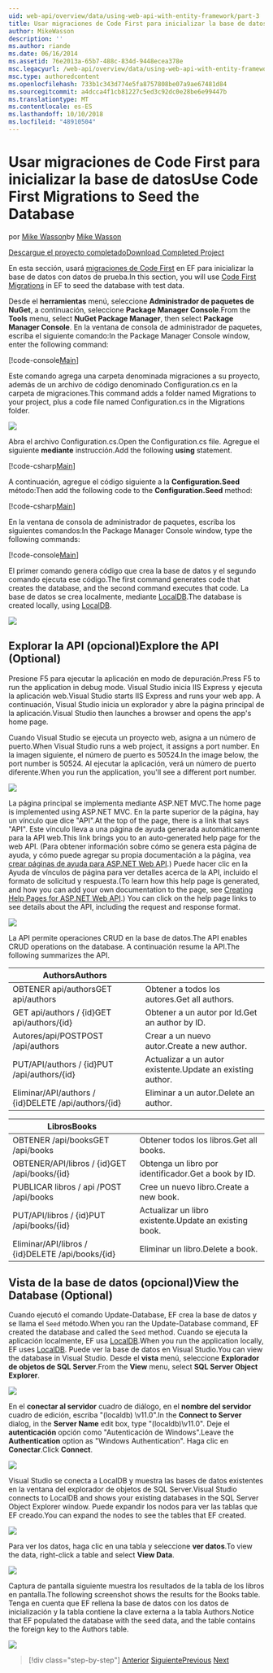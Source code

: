 ```yaml
---
uid: web-api/overview/data/using-web-api-with-entity-framework/part-3
title: Usar migraciones de Code First para inicializar la base de datos | Microsoft Docs
author: MikeWasson
description: ''
ms.author: riande
ms.date: 06/16/2014
ms.assetid: 76e2013a-65b7-488c-834d-9448ecea378e
msc.legacyurl: /web-api/overview/data/using-web-api-with-entity-framework/part-3
msc.type: authoredcontent
ms.openlocfilehash: 733b1c343d774e5fa8757808be07a9ae67481d84
ms.sourcegitcommit: a4dcca4f1cb81227c5ed3c92dc0e28be6e99447b
ms.translationtype: MT
ms.contentlocale: es-ES
ms.lasthandoff: 10/10/2018
ms.locfileid: "48910504"
---
```

<a name="use-code-first-migrations-to-seed-the-database"></a><span data-ttu-id="4acbe-102">Usar migraciones de Code First para inicializar la base de datos</span><span class="sxs-lookup"><span data-stu-id="4acbe-102">Use Code First Migrations to Seed the Database</span></span>
====================
<span data-ttu-id="4acbe-103">por [Mike Wasson](https://github.com/MikeWasson)</span><span class="sxs-lookup"><span data-stu-id="4acbe-103">by [Mike Wasson](https://github.com/MikeWasson)</span></span>

[<span data-ttu-id="4acbe-104">Descargue el proyecto completado</span><span class="sxs-lookup"><span data-stu-id="4acbe-104">Download Completed Project</span></span>](https://github.com/MikeWasson/BookService)

<span data-ttu-id="4acbe-105">En esta sección, usará [migraciones de Code First](https://msdn.microsoft.com/data/jj591621) en EF para inicializar la base de datos con datos de prueba.</span><span class="sxs-lookup"><span data-stu-id="4acbe-105">In this section, you will use [Code First Migrations](https://msdn.microsoft.com/data/jj591621) in EF to seed the database with test data.</span></span>

<span data-ttu-id="4acbe-106">Desde el **herramientas** menú, seleccione **Administrador de paquetes de NuGet**, a continuación, seleccione **Package Manager Console**.</span><span class="sxs-lookup"><span data-stu-id="4acbe-106">From the **Tools** menu, select **NuGet Package Manager**, then select **Package Manager Console**.</span></span> <span data-ttu-id="4acbe-107">En la ventana de consola de administrador de paquetes, escriba el siguiente comando:</span><span class="sxs-lookup"><span data-stu-id="4acbe-107">In the Package Manager Console window, enter the following command:</span></span>

[!code-console[Main](part-3/samples/sample1.cmd)]

<span data-ttu-id="4acbe-108">Este comando agrega una carpeta denominada migraciones a su proyecto, además de un archivo de código denominado Configuration.cs en la carpeta de migraciones.</span><span class="sxs-lookup"><span data-stu-id="4acbe-108">This command adds a folder named Migrations to your project, plus a code file named Configuration.cs in the Migrations folder.</span></span>

![](part-3/_static/image1.png)

<span data-ttu-id="4acbe-109">Abra el archivo Configuration.cs.</span><span class="sxs-lookup"><span data-stu-id="4acbe-109">Open the Configuration.cs file.</span></span> <span data-ttu-id="4acbe-110">Agregue el siguiente **mediante** instrucción.</span><span class="sxs-lookup"><span data-stu-id="4acbe-110">Add the following **using** statement.</span></span>

[!code-csharp[Main](part-3/samples/sample2.cs)]

<span data-ttu-id="4acbe-111">A continuación, agregue el código siguiente a la **Configuration.Seed** método:</span><span class="sxs-lookup"><span data-stu-id="4acbe-111">Then add the following code to the **Configuration.Seed** method:</span></span>

[!code-csharp[Main](part-3/samples/sample3.cs)]

<span data-ttu-id="4acbe-112">En la ventana de consola de administrador de paquetes, escriba los siguientes comandos:</span><span class="sxs-lookup"><span data-stu-id="4acbe-112">In the Package Manager Console window, type the following commands:</span></span>

[!code-console[Main](part-3/samples/sample4.cmd)]

<span data-ttu-id="4acbe-113">El primer comando genera código que crea la base de datos y el segundo comando ejecuta ese código.</span><span class="sxs-lookup"><span data-stu-id="4acbe-113">The first command generates code that creates the database, and the second command executes that code.</span></span> <span data-ttu-id="4acbe-114">La base de datos se crea localmente, mediante [LocalDB](https://msdn.microsoft.com/library/hh510202.aspx).</span><span class="sxs-lookup"><span data-stu-id="4acbe-114">The database is created locally, using [LocalDB](https://msdn.microsoft.com/library/hh510202.aspx).</span></span>

![](part-3/_static/image2.png)

## <a name="explore-the-api-optional"></a><span data-ttu-id="4acbe-115">Explorar la API (opcional)</span><span class="sxs-lookup"><span data-stu-id="4acbe-115">Explore the API (Optional)</span></span>

<span data-ttu-id="4acbe-116">Presione F5 para ejecutar la aplicación en modo de depuración.</span><span class="sxs-lookup"><span data-stu-id="4acbe-116">Press F5 to run the application in debug mode.</span></span> <span data-ttu-id="4acbe-117">Visual Studio inicia IIS Express y ejecuta la aplicación web.</span><span class="sxs-lookup"><span data-stu-id="4acbe-117">Visual Studio starts IIS Express and runs your web app.</span></span> <span data-ttu-id="4acbe-118">A continuación, Visual Studio inicia un explorador y abre la página principal de la aplicación.</span><span class="sxs-lookup"><span data-stu-id="4acbe-118">Visual Studio then launches a browser and opens the app's home page.</span></span>

<span data-ttu-id="4acbe-119">Cuando Visual Studio se ejecuta un proyecto web, asigna a un número de puerto.</span><span class="sxs-lookup"><span data-stu-id="4acbe-119">When Visual Studio runs a web project, it assigns a port number.</span></span> <span data-ttu-id="4acbe-120">En la imagen siguiente, el número de puerto es 50524.</span><span class="sxs-lookup"><span data-stu-id="4acbe-120">In the image below, the port number is 50524.</span></span> <span data-ttu-id="4acbe-121">Al ejecutar la aplicación, verá un número de puerto diferente.</span><span class="sxs-lookup"><span data-stu-id="4acbe-121">When you run the application, you'll see a different port number.</span></span>

![](part-3/_static/image3.png)

<span data-ttu-id="4acbe-122">La página principal se implementa mediante ASP.NET MVC.</span><span class="sxs-lookup"><span data-stu-id="4acbe-122">The home page is implemented using ASP.NET MVC.</span></span> <span data-ttu-id="4acbe-123">En la parte superior de la página, hay un vínculo que dice "API".</span><span class="sxs-lookup"><span data-stu-id="4acbe-123">At the top of the page, there is a link that says "API".</span></span> <span data-ttu-id="4acbe-124">Este vínculo lleva a una página de ayuda generada automáticamente para la API web.</span><span class="sxs-lookup"><span data-stu-id="4acbe-124">This link brings you to an auto-generated help page for the web API.</span></span> <span data-ttu-id="4acbe-125">(Para obtener información sobre cómo se genera esta página de ayuda, y cómo puede agregar su propia documentación a la página, vea [crear páginas de ayuda para ASP.NET Web API](../../getting-started-with-aspnet-web-api/creating-api-help-pages.md).) Puede hacer clic en la Ayuda de vínculos de página para ver detalles acerca de la API, incluido el formato de solicitud y respuesta.</span><span class="sxs-lookup"><span data-stu-id="4acbe-125">(To learn how this help page is generated, and how you can add your own documentation to the page, see [Creating Help Pages for ASP.NET Web API](../../getting-started-with-aspnet-web-api/creating-api-help-pages.md).) You can click on the help page links to see details about the API, including the request and response format.</span></span>

![](part-3/_static/image4.png)

<span data-ttu-id="4acbe-126">La API permite operaciones CRUD en la base de datos.</span><span class="sxs-lookup"><span data-stu-id="4acbe-126">The API enables CRUD operations on the database.</span></span> <span data-ttu-id="4acbe-127">A continuación resume la API.</span><span class="sxs-lookup"><span data-stu-id="4acbe-127">The following summarizes the API.</span></span>

| <span data-ttu-id="4acbe-128">Authors</span><span class="sxs-lookup"><span data-stu-id="4acbe-128">Authors</span></span> |  |
| --- | -- |
| <span data-ttu-id="4acbe-129">OBTENER api/authors</span><span class="sxs-lookup"><span data-stu-id="4acbe-129">GET api/authors</span></span> | <span data-ttu-id="4acbe-130">Obtener a todos los autores.</span><span class="sxs-lookup"><span data-stu-id="4acbe-130">Get all authors.</span></span> |
| <span data-ttu-id="4acbe-131">GET api/authors / {id}</span><span class="sxs-lookup"><span data-stu-id="4acbe-131">GET api/authors/{id}</span></span> | <span data-ttu-id="4acbe-132">Obtener a un autor por Id.</span><span class="sxs-lookup"><span data-stu-id="4acbe-132">Get an author by ID.</span></span> |
| <span data-ttu-id="4acbe-133">Autores/api/POST</span><span class="sxs-lookup"><span data-stu-id="4acbe-133">POST /api/authors</span></span> | <span data-ttu-id="4acbe-134">Crear a un nuevo autor.</span><span class="sxs-lookup"><span data-stu-id="4acbe-134">Create a new author.</span></span> |
| <span data-ttu-id="4acbe-135">PUT/API/authors / {id}</span><span class="sxs-lookup"><span data-stu-id="4acbe-135">PUT /api/authors/{id}</span></span> | <span data-ttu-id="4acbe-136">Actualizar a un autor existente.</span><span class="sxs-lookup"><span data-stu-id="4acbe-136">Update an existing author.</span></span> |
| <span data-ttu-id="4acbe-137">Eliminar/API/authors / {id}</span><span class="sxs-lookup"><span data-stu-id="4acbe-137">DELETE /api/authors/{id}</span></span> | <span data-ttu-id="4acbe-138">Eliminar a un autor.</span><span class="sxs-lookup"><span data-stu-id="4acbe-138">Delete an author.</span></span> |

| <span data-ttu-id="4acbe-139">Libros</span><span class="sxs-lookup"><span data-stu-id="4acbe-139">Books</span></span> |  |
| --- | -- |
| <span data-ttu-id="4acbe-140">OBTENER /api/books</span><span class="sxs-lookup"><span data-stu-id="4acbe-140">GET /api/books</span></span> | <span data-ttu-id="4acbe-141">Obtener todos los libros.</span><span class="sxs-lookup"><span data-stu-id="4acbe-141">Get all books.</span></span> |
| <span data-ttu-id="4acbe-142">OBTENER/API/libros / {id}</span><span class="sxs-lookup"><span data-stu-id="4acbe-142">GET /api/books/{id}</span></span> | <span data-ttu-id="4acbe-143">Obtenga un libro por identificador.</span><span class="sxs-lookup"><span data-stu-id="4acbe-143">Get a book by ID.</span></span> |
| <span data-ttu-id="4acbe-144">PUBLICAR libros / api /</span><span class="sxs-lookup"><span data-stu-id="4acbe-144">POST /api/books</span></span> | <span data-ttu-id="4acbe-145">Cree un nuevo libro.</span><span class="sxs-lookup"><span data-stu-id="4acbe-145">Create a new book.</span></span> |
| <span data-ttu-id="4acbe-146">PUT/API/libros / {id}</span><span class="sxs-lookup"><span data-stu-id="4acbe-146">PUT /api/books/{id}</span></span> | <span data-ttu-id="4acbe-147">Actualizar un libro existente.</span><span class="sxs-lookup"><span data-stu-id="4acbe-147">Update an existing book.</span></span> |
| <span data-ttu-id="4acbe-148">Eliminar/API/libros / {id}</span><span class="sxs-lookup"><span data-stu-id="4acbe-148">DELETE /api/books/{id}</span></span> | <span data-ttu-id="4acbe-149">Eliminar un libro.</span><span class="sxs-lookup"><span data-stu-id="4acbe-149">Delete a book.</span></span> |

## <a name="view-the-database-optional"></a><span data-ttu-id="4acbe-150">Vista de la base de datos (opcional)</span><span class="sxs-lookup"><span data-stu-id="4acbe-150">View the Database (Optional)</span></span>

<span data-ttu-id="4acbe-151">Cuando ejecutó el comando Update-Database, EF crea la base de datos y se llama el `Seed` método.</span><span class="sxs-lookup"><span data-stu-id="4acbe-151">When you ran the Update-Database command, EF created the database and called the `Seed` method.</span></span> <span data-ttu-id="4acbe-152">Cuando se ejecuta la aplicación localmente, EF usa [LocalDB](https://blogs.msdn.com/b/sqlexpress/archive/2011/07/12/introducing-localdb-a-better-sql-express.aspx).</span><span class="sxs-lookup"><span data-stu-id="4acbe-152">When you run the application locally, EF uses [LocalDB](https://blogs.msdn.com/b/sqlexpress/archive/2011/07/12/introducing-localdb-a-better-sql-express.aspx).</span></span> <span data-ttu-id="4acbe-153">Puede ver la base de datos en Visual Studio.</span><span class="sxs-lookup"><span data-stu-id="4acbe-153">You can view the database in Visual Studio.</span></span> <span data-ttu-id="4acbe-154">Desde el **vista** menú, seleccione **Explorador de objetos de SQL Server**.</span><span class="sxs-lookup"><span data-stu-id="4acbe-154">From the **View** menu, select **SQL Server Object Explorer**.</span></span>

![](part-3/_static/image5.png)

<span data-ttu-id="4acbe-155">En el **conectar al servidor** cuadro de diálogo, en el **nombre del servidor** cuadro de edición, escriba "(localdb) \v11.0".</span><span class="sxs-lookup"><span data-stu-id="4acbe-155">In the **Connect to Server** dialog, in the **Server Name** edit box, type "(localdb)\v11.0".</span></span> <span data-ttu-id="4acbe-156">Deje el **autenticación** opción como "Autenticación de Windows".</span><span class="sxs-lookup"><span data-stu-id="4acbe-156">Leave the **Authentication** option as "Windows Authentication".</span></span> <span data-ttu-id="4acbe-157">Haga clic en **Conectar**.</span><span class="sxs-lookup"><span data-stu-id="4acbe-157">Click **Connect**.</span></span>

![](part-3/_static/image6.png)

<span data-ttu-id="4acbe-158">Visual Studio se conecta a LocalDB y muestra las bases de datos existentes en la ventana del explorador de objetos de SQL Server.</span><span class="sxs-lookup"><span data-stu-id="4acbe-158">Visual Studio connects to LocalDB and shows your existing databases in the SQL Server Object Explorer window.</span></span> <span data-ttu-id="4acbe-159">Puede expandir los nodos para ver las tablas que EF creado.</span><span class="sxs-lookup"><span data-stu-id="4acbe-159">You can expand the nodes to see the tables that EF created.</span></span>

![](part-3/_static/image7.png)

<span data-ttu-id="4acbe-160">Para ver los datos, haga clic en una tabla y seleccione **ver datos**.</span><span class="sxs-lookup"><span data-stu-id="4acbe-160">To view the data, right-click a table and select **View Data**.</span></span>

![](part-3/_static/image8.png)

<span data-ttu-id="4acbe-161">Captura de pantalla siguiente muestra los resultados de la tabla de los libros en pantalla.</span><span class="sxs-lookup"><span data-stu-id="4acbe-161">The following screenshot shows the results for the Books table.</span></span> <span data-ttu-id="4acbe-162">Tenga en cuenta que EF rellena la base de datos con los datos de inicialización y la tabla contiene la clave externa a la tabla Authors.</span><span class="sxs-lookup"><span data-stu-id="4acbe-162">Notice that EF populated the database with the seed data, and the table contains the foreign key to the Authors table.</span></span>

![](part-3/_static/image9.png)

> [!div class="step-by-step"]
> <span data-ttu-id="4acbe-163">[Anterior](part-2.md)
> [Siguiente](part-4.md)</span><span class="sxs-lookup"><span data-stu-id="4acbe-163">[Previous](part-2.md)
[Next](part-4.md)</span></span>
